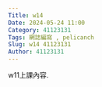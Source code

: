 ```yaml
---
Title: w14
Date: 2024-05-24 11:00
Category: 41123131
Tags: 網誌編寫 , pelicanch
Slug: w14 41123131
Author: 41123131
---
```


w11上課內容.
<!-- PELICAN_END_SUMMARY -->












